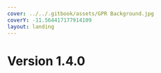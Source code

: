 ```yaml
---
cover: ../../.gitbook/assets/GPR Background.jpg
coverY: -11.564417177914109
layout: landing
---
```


# Version 1.4.0

